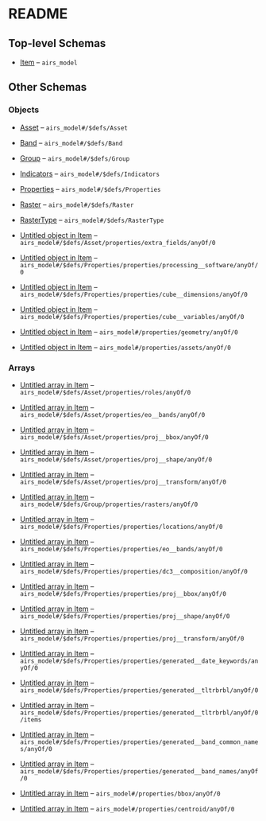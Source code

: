 # README

## Top-level Schemas

*   [Item](./model.md) – `airs_model`

## Other Schemas

### Objects

*   [Asset](./model-defs-asset.md) – `airs_model#/$defs/Asset`

*   [Band](./model-defs-band.md) – `airs_model#/$defs/Band`

*   [Group](./model-defs-group.md) – `airs_model#/$defs/Group`

*   [Indicators](./model-defs-indicators.md) – `airs_model#/$defs/Indicators`

*   [Properties](./model-defs-properties.md) – `airs_model#/$defs/Properties`

*   [Raster](./model-defs-raster.md) – `airs_model#/$defs/Raster`

*   [RasterType](./model-defs-rastertype.md) – `airs_model#/$defs/RasterType`

*   [Untitled object in Item](./model-defs-asset-properties-optional-additional-fields-for-this-asset-this-is-used-by-extensions-as-a-way-to-serialize-and-deserialize-properties-on-asset-object-json-anyof-0.md) – `airs_model#/$defs/Asset/properties/extra_fields/anyOf/0`

*   [Untitled object in Item](./model-defs-properties-properties-a-dictionary-with-nameversion-for-keyvalue-describing-one-or-more-softwares-that-produced-the-data-anyof-0.md) – `airs_model#/$defs/Properties/properties/processing__software/anyOf/0`

*   [Untitled object in Item](./model-defs-properties-properties-uniquely-named-dimensions-of-the-datacube-anyof-0.md) – `airs_model#/$defs/Properties/properties/cube__dimensions/anyOf/0`

*   [Untitled object in Item](./model-defs-properties-properties-uniquely-named-variables-of-the-datacube-anyof-0.md) – `airs_model#/$defs/Properties/properties/cube__variables/anyOf/0`

*   [Untitled object in Item](./model-properties-defines-the-full-footprint-of-the-asset-represented-by-this-item-formatted-according-to-rfc-7946-section-31-geojson-httpstoolsietforghtmlrfc7946_-anyof-0.md) – `airs_model#/properties/geometry/anyOf/0`

*   [Untitled object in Item](./model-properties-a-dictionary-mapping-string-keys-to-asset-objects-all-asset-values-in-the-dictionary-will-have-their-owner-attribute-set-to-the-created-item-anyof-0.md) – `airs_model#/properties/assets/anyOf/0`

### Arrays

*   [Untitled array in Item](./model-defs-asset-properties-optional-semantic-roles-ie-thumbnail-overview-data-metadata-of-the-asset-anyof-0.md) – `airs_model#/$defs/Asset/properties/roles/anyOf/0`

*   [Untitled array in Item](./model-defs-asset-properties-an-array-of-available-bands-where-each-object-is-a-band-object-if-given-requires-at-least-one-band-anyof-0.md) – `airs_model#/$defs/Asset/properties/eo__bands/anyOf/0`

*   [Untitled array in Item](./model-defs-asset-properties-bounding-box-of-the-item-in-the-asset-crs-in-2-or-3-dimensions-anyof-0.md) – `airs_model#/$defs/Asset/properties/proj__bbox/anyOf/0`

*   [Untitled array in Item](./model-defs-asset-properties-number-of-pixels-in-y-and-x-directions-for-the-default-grid-anyof-0.md) – `airs_model#/$defs/Asset/properties/proj__shape/anyOf/0`

*   [Untitled array in Item](./model-defs-asset-properties-the-affine-transformation-coefficients-for-the-default-grid-anyof-0.md) – `airs_model#/$defs/Asset/properties/proj__transform/anyOf/0`

*   [Untitled array in Item](./model-defs-group-properties-the-rasters-belonging-to-this-temporal-group-anyof-0.md) – `airs_model#/$defs/Group/properties/rasters/anyOf/0`

*   [Untitled array in Item](./model-defs-properties-properties-list-of-locations-covered-by-the-item-anyof-0.md) – `airs_model#/$defs/Properties/properties/locations/anyOf/0`

*   [Untitled array in Item](./model-defs-properties-properties-an-array-of-available-bands-where-each-object-is-a-band-object-if-given-requires-at-least-one-band-anyof-0.md) – `airs_model#/$defs/Properties/properties/eo__bands/anyOf/0`

*   [Untitled array in Item](./model-defs-properties-properties-list-of-raster-groups-used-for-elaborating-the-cube-temporal-slices-anyof-0.md) – `airs_model#/$defs/Properties/properties/dc3__composition/anyOf/0`

*   [Untitled array in Item](./model-defs-properties-properties-bounding-box-of-the-item-in-the-asset-crs-in-2-or-3-dimensions-anyof-0.md) – `airs_model#/$defs/Properties/properties/proj__bbox/anyOf/0`

*   [Untitled array in Item](./model-defs-properties-properties-number-of-pixels-in-y-and-x-directions-for-the-default-grid-anyof-0.md) – `airs_model#/$defs/Properties/properties/proj__shape/anyOf/0`

*   [Untitled array in Item](./model-defs-properties-properties-the-affine-transformation-coefficients-for-the-default-grid-anyof-0.md) – `airs_model#/$defs/Properties/properties/proj__transform/anyOf/0`

*   [Untitled array in Item](./model-defs-properties-properties-a-list-of-keywords-indicating-clues-on-the-date-anyof-0.md) – `airs_model#/$defs/Properties/properties/generated__date_keywords/anyOf/0`

*   [Untitled array in Item](./model-defs-properties-properties-the-coordinates-of-the-top-left-top-right-bottom-right-bottom-left-corners-of-the-item-anyof-0.md) – `airs_model#/$defs/Properties/properties/generated__tltrbrbl/anyOf/0`

*   [Untitled array in Item](./model-defs-properties-properties-the-coordinates-of-the-top-left-top-right-bottom-right-bottom-left-corners-of-the-item-anyof-0-items.md) – `airs_model#/$defs/Properties/properties/generated__tltrbrbl/anyOf/0/items`

*   [Untitled array in Item](./model-defs-properties-properties-list-of-the-band-common-names-anyof-0.md) – `airs_model#/$defs/Properties/properties/generated__band_common_names/anyOf/0`

*   [Untitled array in Item](./model-defs-properties-properties-list-of-the-band-names-anyof-0.md) – `airs_model#/$defs/Properties/properties/generated__band_names/anyOf/0`

*   [Untitled array in Item](./model-properties-bounding-box-of-the-asset-represented-by-this-item-using-either-2d-or-3d-geometries-the-length-of-the-array-must-be-2n-where-n-is-the-number-of-dimensions-could-also-be-none-in-the-case-of-a-null-geometry-anyof-0.md) – `airs_model#/properties/bbox/anyOf/0`

*   [Untitled array in Item](./model-properties-coordinates-latlon-of-the-geometrys-centroid-anyof-0.md) – `airs_model#/properties/centroid/anyOf/0`
